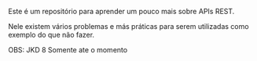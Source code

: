 Este é um repositório para aprender um pouco mais sobre APIs REST.

Nele existem vários problemas e más práticas para serem utilizadas como exemplo do que não fazer.

OBS: JKD 8 Somente ate o momento

